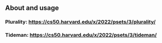 ## About and usage

### Plurality: https://cs50.harvard.edu/x/2022/psets/3/plurality/
### Tideman: https://cs50.harvard.edu/x/2022/psets/3/tideman/
